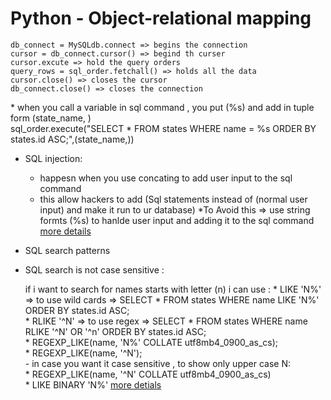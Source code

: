 <h1> Python - Object-relational mapping </h1>

	db_connect = MySQLdb.connect => begins the connection
	cursor = db_connect.cursor() => begind th curser
	cursor.excute => hold the query orders
	query_rows = sql_order.fetchall() => holds all the data 
	cursor.close() => closes the cursor
	db_connect.close() => closes the connection
<h>
* when you call a variable in sql command , you put (%s) and add in tuple form (state_name, ) <br>
	sql_order.execute("SELECT * FROM states WHERE name = %s ORDER BY states.id ASC;",(state_name,))

* SQL injection:
	- happesn when you use concating to add user input to the sql command
	- this  allow hackers to add (Sql statements instead of (normal user input) and make it run to ur database)
	*To Avoid this => use string formts (%s) to hanlde user input and adding it to the sql command
	[more details](https://www.w3schools.com/sql/sql_injection.asp)
* SQL search patterns
* SQL search is not case sensitive :

	if i want to search for names starts with letter (n)
	i can use :
		* LIKE 'N%' => to  use wild cards => SELECT * FROM states WHERE name LIKE 'N%' ORDER BY states.id ASC; <br>
		* RLIKE '^N' => to use regex => SELECT * FROM states WHERE name RLIKE '^N' OR '^n' ORDER BY states.id ASC; <br>
		* REGEXP_LIKE(name, 'N%' COLLATE utf8mb4_0900_as_cs); <br>
		* REGEXP_LIKE(name, '^N'); <br>
		- in case you want it case sensitive , to show only upper case N: <br>
				* REGEXP_LIKE(name, '^N' COLLATE utf8mb4_0900_as_cs) <br>
				* LIKE BINARY 'N%'
		[more detials](https://dev.mysql.com/doc/mysql-tutorial-excerpt/8.3/en/pattern-matching.html)
		
		
	
